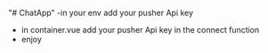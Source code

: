 "# ChatApp" 
-in your env add your pusher Api key
- in container.vue add your pusher Api key in the connect function
- enjoy
